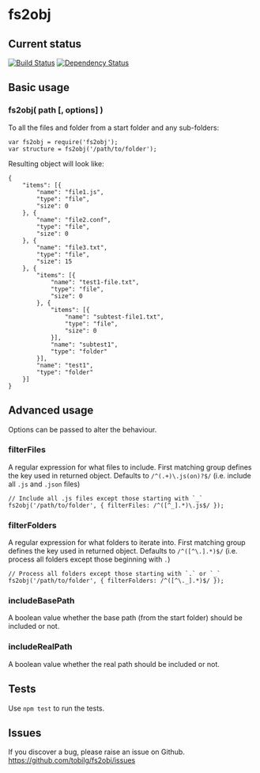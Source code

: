# fs2obj

## Current status

[![Build Status](https://secure.travis-ci.org/tobilg/fs2obj.png?branch=master)](http://travis-ci.org/tobilg/fs2obj)
[![Dependency Status](https://david-dm.org/tobilg/fs2obj.png)](https://david-dm.org/tobilg/fs2obj)

## Basic usage

### fs2obj( path [, options] )

To all the files and folder from a start folder and any sub-folders:

	var fs2obj = require('fs2obj');
	var structure = fs2obj('/path/to/folder');

Resulting object will look like:

```
{
    "items": [{
        "name": "file1.js",
        "type": "file",
        "size": 0
    }, {
        "name": "file2.conf",
        "type": "file",
        "size": 0
    }, {
        "name": "file3.txt",
        "type": "file",
        "size": 15
    }, {
        "items": [{
            "name": "test1-file.txt",
            "type": "file",
            "size": 0
        }, {
            "items": [{
                "name": "subtest-file1.txt",
                "type": "file",
                "size": 0
            }],
            "name": "subtest1",
            "type": "folder"
        }],
        "name": "test1",
        "type": "folder"
    }]
}
```

## Advanced usage

Options can be passed to alter the behaviour.

### filterFiles

A regular expression for what files to include. First matching group defines the key used in returned object.
Defaults to `/^(.+)\.js(on)?$/` (i.e. include all `.js` and `.json` files)

	// Include all .js files except those starting with `_`
	fs2obj('/path/to/folder', { filterFiles: /^([^_].*)\.js$/ });

### filterFolders

A regular expression for what folders to iterate into. First matching group defines the key used in returned object.
Defaults to `/^([^\.].*)$/` (i.e. process all folders except those beginning with `.`)

	// Process all folders except those starting with `.` or `_`
	fs2obj('/path/to/folder', { filterFolders: /^([^\._].*)$/ });

### includeBasePath

A boolean value whether the base path (from the start folder) should be included or not.

### includeRealPath

A boolean value whether the real path should be included or not.

## Tests

Use `npm test` to run the tests.

## Issues

If you discover a bug, please raise an issue on Github. https://github.com/tobilg/fs2obj/issues
